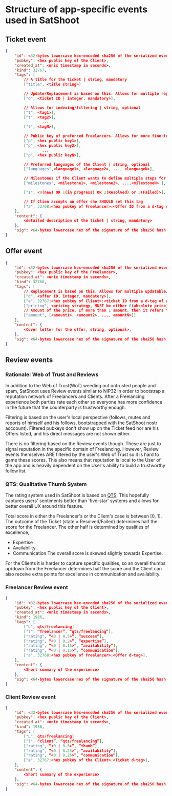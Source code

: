 # Structure of app-specific events used in SatShoot


## Ticket event
```json
{
    "id": <32-bytes lowercase hex-encoded sha256 of the serialized event data>,
    "pubkey": <hex public key of the Client>,
    "created_at": <unix timestamp in seconds>,
    "kind": 32767,
    "tags": [
        // A title for the ticket | string, mandatory
        ["title", <title string>]

        // Update/Replacement is based on this. Allows for multiple replaceable tickets
        ["d", <ticket ID | integer, mandatory>],

        // Allows for indexing/filtering | string, optional
        ["t", <tag1>],
        ["t", <tag2>],
                ...
        ["t", <tagN>],

        // Public key of preferred Freelancers. Allows for more fine-tuned discovery | optional
        ["p", <hex public key1>],
        ["p", <hex public key2>],
                ...
        ["p", <hex public keyN>],

        // Preferred languages of the Client | string, optional
        ["languages",<language1>, <language2>, ..., <languageN>],

        // Milestones if the Client wants to define multiple steps for the ticket | string, optional
        ["milestones", <milestone1>, <milestone2>, ...,<milestoneN> ],

        ["s", <0(new) OR 1(in progress) OR 2(Resolved) or 3(Failed)>],

        // If Clien accepts an offer she SHOULD set this tag
        ["a", 32768:<hex pubkey of Freelancer>:<Offer ID from a d-tag of an offer>],
    ],
    "content": {
        <detailed description of the ticket | string, mandatory>
    },
    "sig": <64-bytes lowercase hex of the signature of the sha256 hash of the serialized event data, which is the same as the "id" field>
}
```

## Offer event
```json
{
    "id": <32-bytes lowercase hex-encoded sha256 of the serialized event data>,
    "pubkey": <hex public key of the Freelancer>,
    "created_at": <unix timestamp in seconds>,
    "kind": 32768,
    "tags": [
        // Replacement is based on this. Allows for multiple updatable/replaceable offers
        ["d", <offer ID, integer, mandatory>],
        ["a", 32767:<hex pubkey of Client>:<ticket ID from a d-tag of a ticket>, mandatory>],
        ["pricing", <pricing strategy, MUST be either 0(absolute price), 1(sats/minute) or 2(sats/milestone), integer, mandatory>],
        // Amount of the price. If more than 1 amount, then it refers to the milestones of the ticket respectively. Else refers to the sats/minute or absolute price | mandatory
        ["amount", [<amount1>, <amount2>, ..., amountN>]]
    ],
    "content": {
        <Cover letter for the offer, string, optional>, 
    },
    "sig": <64-bytes lowercase hex of the signature of the sha256 hash of the serialized event data, which is the same as the "id" field>
}
```

## Review events
### Rationale: Web of Trust and Reviews
In addition to the Web of Trust(WoT) weeding out untrusted people and spam, SatShoot
uses Review events similar to NIP32 in order to bootstrap a reputation network of Freelancers
and Clients. After a Freelancing experience both parties rate each other so everyone has more
confidence in the future that the counterparty is trustworthy enough.

Filtering is based on the user's local perspective (follows, mutes and reports of himself and
his follows, bootstrapped with the SatShoot nostr acccount).
Filtered pubkeys don't show up on the Ticket feed nor are his Offers listed,
and his direct messages are not shown either.

There is no filtering based on the Review events though. These are just to signal
reputation in the specific domain of Freelancing. However, Review events themselves
ARE filtered by the user's Web of Trust so it is hard to game these scores.
This also means that reputation is local to the User of the app and is heavily
dependent on the User's ability to build a trustworthy follow list.

### QTS: Qualitative Thumb System
The rating system used in SatShoot is based on [QTS](https://habla.news/u/arkinox@arkinox.tech/DLAfzJJpQDS4vj3wSleum).
This hopefully captures users' sentiments better than 'five-star' systems and 
allows for better overall UX around this feature.

Total score in either the Freelancer's or the Client's case is between [0, 1].
The outcome of the Ticket (state = Resolved/Failed) determines half the score
for the Freelancer. The other half is determined by qualities of excellence,
- Expertise
- Availability
- Communication
The overall score is skewed slightly towards Expertise.

For the Clients it is harder to capture specific qualities, so an overall thumbs up/down
from the Freelancer determines half the score and the Client can also receive extra
points for excellence in communication and availability.

### Freelancer Review event
```json
{
    "id": <32-bytes lowercase hex-encoded sha256 of the serialized event data>,
    "pubkey": <hex public key of the Client>,
    "created_at": <unix timestamp in seconds>,
    "kind": 1986,
    "tags": [
        ["L", qts/freelancing]
        ["l", “freelancer”, “qts/freelancing”],
        ["rating", “<0 | 0.5>”, “success”], 
        ["rating", “<0 | 0.2>”, “expertise”], 
        ["rating", “<0 | 0.15>”, “availability”], 
        ["rating", “<0 | 0.15>”, “communication”], 
        ["a", 32768:<hex pubkey of Freelancer>:<Offer d-tag>],
    ],
    "content": {
        <Short summary of the experience>
    },
    "sig": <64-bytes lowercase hex of the signature of the sha256 hash of the serialized event data, which is the same as the "id" field>
}
```

### Client Review event
```json
{
    "id": <32-bytes lowercase hex-encoded sha256 of the serialized event data>,
    "pubkey": <hex public key of the Client>,
    "created_at": <unix timestamp in seconds>,
    "kind": 1986,
    "tags": [
        ["L", qts/freelancing]
        ["l", “client”, “qts/freelancing”],
        ["rating", “<0 | 0.5>”, “thumb”], 
        ["rating", “<0 | 0.25>”, “availability”], 
        ["rating", “<0 | 0.25>”, “communication”], 
        ["a", 32767:<hex pubkey of the Client>:<Ticket d-tag>],
    ],
    "content": {
        <Short summary of the experience>
    },
    "sig": <64-bytes lowercase hex of the signature of the sha256 hash of the serialized event data, which is the same as the "id" field>
}
```
